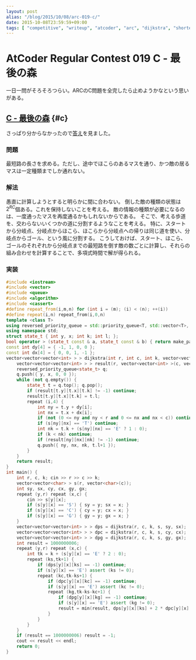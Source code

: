 ```yaml
---
layout: post
alias: "/blog/2015/10/08/arc-019-c/"
date: 2015-10-08T23:59:59+09:00
tags: [ "competitive", "writeup", "atcoder", "arc", "dijkstra", "shortest-path" ]
---
```


# AtCoder Regular Contest 019 C - 最後の森

一日一問がそろそろつらい。ARCのC問題を全完したら止めようかなという思いがある。

<!-- more -->

## [C - 最後の森](https://beta.atcoder.jp/contests/arc019/tasks/arc019_3) {#c}

さっぱり分からなかったので[答え](http://www.slideshare.net/chokudai/arc019)を見ました。

### 問題

最短路の長さを求める。ただし、途中でほこらのあるマスを通り、かつ敵の居るマスは一定種類までしか通れない。

### 解法

愚直に計算しようとすると明らかに間に合わない。
倒した敵の種類の状態は$2^{RC}$個ある。これを保持しないことを考える。
敵の情報の種類が必要になるのは、一度通ったマスを再度通るかもしれないからである。
そこで、考える歩道を、交わらないいくつかの道に分割するようなことを考える。
特に、スタートから分岐点、分岐点からほこら、ほこらから分岐点への帰りは同じ道を使い、分岐点からゴール、という風に分割する。
こうしておけば、スタート、ほこら、ゴールのそれぞれから分岐点までの最短路を倒す敵の数ごとに計算し、それらの組み合わせを計算することで、多項式時間で解が得られる。

### 実装

``` c++
#include <iostream>
#include <vector>
#include <queue>
#include <algorithm>
#include <cassert>
#define repeat_from(i,m,n) for (int i = (m); (i) < (n); ++(i))
#define repeat(i,n) repeat_from(i,0,n)
template <class T>
using reversed_priority_queue = std::priority_queue<T, std::vector<T>, std::greater<T> >;
using namespace std;
struct state_t { int y, x; int k; int l; };
bool operator > (state_t const & a, state_t const & b) { return make_pair(a.l, a.k) > make_pair(b.l, b.k); }
const int dy[4] = { -1, 1, 0, 0 };
const int dx[4] = { 0, 0, 1, -1 };
vector<vector<vector<int> > > dijkstra(int r, int c, int k, vector<vector<char> > const & s, int y, int x) {
    vector<vector<vector<int> > > result(r, vector<vector<int> >(c, vector<int>(k+1, -1)));
    reversed_priority_queue<state_t> q;
    q.push({ y, x, 0, 0 });
    while (not q.empty()) {
        state_t t = q.top(); q.pop();
        if (result[t.y][t.x][t.k] != -1) continue;
        result[t.y][t.x][t.k] = t.l;
        repeat (i,4) {
            int ny = t.y + dy[i];
            int nx = t.x + dx[i];
            if (not (0 <= ny and ny < r and 0 <= nx and nx < c)) continue;
            if (s[ny][nx] == 'T') continue;
            int nk = t.k + (s[ny][nx] == 'E' ? 1 : 0);
            if (k < nk) continue;
            if (result[ny][nx][nk] != -1) continue;
            q.push({ ny, nx, nk, t.l+1 });
        }
    }
    return result;
}
int main() {
    int r, c, k; cin >> r >> c >> k;
    vector<vector<char> > s(r, vector<char>(c));
    int sy, sx, cy, cx, gy, gx;
    repeat (y,r) repeat (x,c) {
        cin >> s[y][x];
        if (s[y][x] == 'S') { sy = y; sx = x; }
        if (s[y][x] == 'C') { cy = y; cx = x; }
        if (s[y][x] == 'G') { gy = y; gx = x; }
    }
    vector<vector<vector<int> > > dps = dijkstra(r, c, k, s, sy, sx);
    vector<vector<vector<int> > > dpc = dijkstra(r, c, k, s, cy, cx);
    vector<vector<vector<int> > > dpg = dijkstra(r, c, k, s, gy, gx);
    int result = 1000000006;
    repeat (y,r) repeat (x,c) {
        int tk = k + (s[y][x] == 'E' ? 2 : 0);
        repeat (ks,tk+1) {
            if (dps[y][x][ks] == -1) continue;
            if (s[y][x] == 'E') assert (ks != 0);
            repeat (kc,tk-ks+1) {
                if (dpc[y][x][kc] == -1) continue;
                if (s[y][x] == 'E') assert (kc != 0);
                repeat (kg,tk-ks-kc+1) {
                    if (dpg[y][x][kg] == -1) continue;
                    if (s[y][x] == 'E') assert (kg != 0);
                    result = min(result, dps[y][x][ks] + 2 * dpc[y][x][kc] + dpg[y][x][kg]);
                }
            }
        }
    }
    if (result == 1000000006) result = -1;
    cout << result << endl;
    return 0;
}
```
